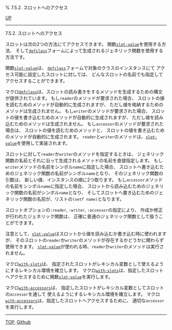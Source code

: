 % 7.5.2. スロットへのアクセス

[UP](7.5.html)  

---

7.5.2. スロットへのアクセス


スロットは次の2つの方法にてアクセスできます。
関数[`slot-value`](7.7.slot-value.html)を使用する方法、
そして[`defclass`](7.7.defclass.html)フォームによって生成されるジェネリック関数を使用する方法です。

関数[`slot-value`](7.7.slot-value.html)は、
[`defclass`](7.7.defclass.html)フォームで対象のクラスのインスタンスにて
アクセス可能に設定したスロットに対しては、
どんなスロットの名前でも指定してアクセスすることができます。

マクロ[`defclass`](7.7.defclass.html)は、スロットの読み書きをするメソッドを生成するための構文が提供されています。
もし`reader`のメソッドが要求された場合、
スロットの値を読むためのメソッドが自動的に生成されますが、
ただし値を格納するためのメソッドは生成されません。
もし`writer`のメソッドが要求された場合、
スロットの値を書き込むためのメソッドが自動的に生成されますが、
ただし値を読み込むためのメソッドは生成されません。
もし`accessor`のメソッドが要求された場合は、
スロットの値を読むためのメソッドと、
スロットの値を書き込むためのメソッドが自動的に生成されます。
`reader`と`writer`のメソッドは、[`slot-value`](7.7.slot-value.html)を使用して実装されます。

スロットに対して`reader`か`writer`のメソッドを指定するときは、
ジェネリック関数の名前とそれに沿って生成されるメソッドの名前を直接指定します。
もし`writer`メソッドの名前をシンボル`name`に指定した場合、
スロットへ書き込むためのジェネリック関数の名前がシンボル`name`となり、
そのジェネリック関数の引数は、
新しい値、インスタンスの順に2つ取ります。
もし`accessor`メソッドの名前をシンボル`name`に指定した場合、
スロットから読み込むためのジェネリック関数の名前がシンボル`name`となり、
そしてスロットへ書き込むためのジェネリック関数の名前が、リストの`(setf name)`となります。

スロットオプションの`:reader`, `:writer`, `:accessor`の指定により、
作成か修正が行われたジェネリック関数は、
正確に普通のジェネリック関数として扱うことができます。

注意として、[`slot-value`](7.7.slot-value.html)はスロットから値を読み込むか書き込む時に使われますが、
そのスロットの`reader`か`writer`のメソッドが存在するかどうかに関わらず使用できます。
[`slot-value`](7.7.slot-value.html)が使われる時、`reader`か`writer`のメソッドは実行されません。

マクロ[`with-slots`](7.7.with-slots.html)は、
指定されたスロットがレキシカル変数として使えるようにするレキシカル環境を確立します。
マクロ[`with-slots`](7.7.with-slots.html)は、指定したスロットへアクセスするために関数[`slot-value`](7.7.slot-value.html)を実行します。

マクロ[`with-accessors`](7.7.with-accessors.html)は、
指定したスロットがレキシカル変数としてスロットの`accessor`を通して
使えるようにするレキシカル環境を確立します。
マクロ[`with-accessors`](7.7.with-accessors.html)は、指定したスロットへアクセスするために、
適切な`accessor`を実行します。


---
[TOP](index.html),  [Github](https://github.com/nptcl/npt-japanese)

